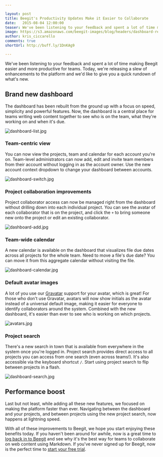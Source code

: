 ```yaml
---

layout: post
title: Beegit's Productivity Updates Make it Easier to Collaborate
date:   2015-08-04 12:00:00
teaser: We've been listening to your feedback and spent a lot of time making Beegit easier and more productive for teams. Today, we're releasing a slew of enhancements to the platform and we'd like to give you a quick rundown of what's new.
image: https://s3.amazonaws.com/beegit-images/blog/headers/dashboard-release.jpg
author: kris_ciccarello
comments: true
shortUrl: http://buff.ly/1DnKAg9

---
```


We've been listening to your feedback and spent a lot of time making Beegit easier and more productive for teams. Today, we're releasing a slew of enhancements to the platform and we'd like to give you a quick rundown of what's new.

## Brand new dashboard
The dashboard has been rebuilt from the ground up with a focus on speed, simplicity and powerful features. Now, the dashboard is a central place for teams writing web content together to see who is on the team, what they're working on and when it's due. 

![dashboard-list.jpg](https://ucarecdn.com/23d507c1-bfa5-49aa-8fb3-725970e4d266/)

### Team-centric view
You can now view the projects, team and calendar for each account you're on. Team-level administrators can now add, edit and invite team members from their account without logging in as the account owner. Use the new account context dropdown to change your dashboard between accounts.

![dashboard-switch.jpg](https://ucarecdn.com/98cc8854-4dc1-4de4-89d3-a41a5d9d27b1/)

### Project collaboration improvements
Project collaborator access can now be managed right from the dashboard without drilling down into each individual project. You can see the avatar of each collaborator that is on the project, and click the `+` to bring someone new onto the project or edit an existing collaborator.

![dashboard-add.jpg](https://ucarecdn.com/2937701c-379f-438a-8aa2-06c0ed41c2af/)

### Team-wide calendar
A new calendar is available on the dashboard that visualizes file due dates across all projects for the whole team. Need to move a file's due date? You can move it from this aggregate calendar without visiting the file. 

![dashboard-calendar.jpg](https://ucarecdn.com/86a20756-88ee-4328-9f48-7a4aff2160dd/)

### Default avatar images
A lot of you use our [Gravatar](https://en.gravatar.com/) support for your avatar, which is great! For those who don't use Gravatar, avatars will now show initials as the avatar instead of a universal default image, making it easier for everyone to identify collaborators around the system. Combined with the new dashboard, it's easier than ever to see who is working on which projects.

![avatars.jpg](https://ucarecdn.com/30a87188-b374-4c28-bc84-899ae13008de/)

### Project search
There's a new search in town that is available from everywhere in the system once you're logged in. Project search provides direct access to all projects you can access from one search (even across teams!). It's also accessible via the keyboard shortcut `/`. Start using project search to flip between projects in a flash.

![dashboard-search.jpg](https://ucarecdn.com/8d03a465-e3cc-414a-b5f0-9e678a8814f9/)

## Performance boost
Last but not least, while adding all these new features, we focused on making the platform faster than ever. Navigating between the dashboard and your projects, and between projects using the new project search, now happens at lightning speed.

With all of these improvements to Beegit, we hope you start enjoying these benefits today. If you haven't been around for awhile, now is a great time to [log back in to Beegit](https://beegit.com/login) and see why it's the best way for teams to collaborate on web content using Markdown. If you've never signed up for Beegit, now is the perfect time to [start your free trial](https://beegit.com/signup?plan=individual).
